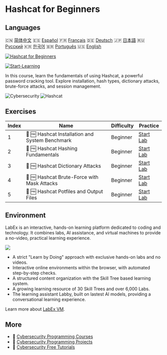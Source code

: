 # Hashcat for Beginners

## Languages

🇨🇳 [简体中文](README_zh.md) 🇪🇸 [Español](README_es.md) 🇫🇷 [Français](README_fr.md) 🇩🇪 [Deutsch](README_de.md) 🇯🇵 [日本語](README_ja.md) 🇷🇺 [Русский](README_ru.md) 🇰🇷 [한국어](README_ko.md) 🇧🇷 [Português](README_pt.md) 🇺🇸 [English](README.md) 

[![Hashcat for Beginners](https://cover-creator.labex.io/hashcat-for-beginners.png)](https://labex.io/courses/hashcat-for-beginners)

[![Start-Learning](https://img.shields.io/badge/Start-Learning-whitesmoke?style=for-the-badge)](https://labex.io/courses/hashcat-for-beginners)

In this course, learn the fundamentals of using Hashcat, a powerful password cracking tool. Explore installation, hash types, dictionary attacks, brute-force attacks, and session management.

![Cybersecurity](https://img.shields.io/badge/Cybersecurity-whitesmoke?style=for-the-badge&logo=cybersecurity)
![Hashcat](https://img.shields.io/badge/Hashcat-whitesmoke?style=for-the-badge&logo=hashcat)


## Exercises

|   Index | Name                                            | Difficulty   | Practice                                                                                                                  |
|---------|-------------------------------------------------|--------------|---------------------------------------------------------------------------------------------------------------------------|
|       1 | 📖 🆓 Hashcat Installation and System Benchmark | Beginner     | <a target='_blank' href='https://labex.io/tutorials/linux-hashcat-installation-and-system-benchmark-632570'>Start Lab</a> |
|       2 | 📖 🆓 Hashcat Hashing Fundamentals              | Beginner     | <a target='_blank' href='https://labex.io/tutorials/linux-hashcat-hashing-fundamentals-632569'>Start Lab</a>              |
|       3 | 📖 🆓 Hashcat Dictionary Attacks                | Beginner     | <a target='_blank' href='https://labex.io/tutorials/linux-hashcat-dictionary-attacks-632568'>Start Lab</a>                |
|       4 | 📖 🆓 Hashcat Brute-Force with Mask Attacks     | Beginner     | <a target='_blank' href='https://labex.io/tutorials/linux-hashcat-brute-force-with-mask-attacks-632567'>Start Lab</a>     |
|       5 | 📖 🆓 Hashcat Potfiles and Output Files         | Beginner     | <a target='_blank' href='https://labex.io/tutorials/linux-hashcat-potfiles-and-output-files-632571'>Start Lab</a>         |

## Environment

LabEx is an interactive, hands-on learning platform dedicated to coding and technology. It combines labs, AI assistance, and virtual machines to provide a no-video, practical learning experience.

![](https://tutorial-screenshot.getvm.io/images/vm-1725247253.png)

- A strict "Learn by Doing" approach with exclusive hands-on labs and no videos.
- Interactive online environments within the browser, with automated step-by-step checks.
- A structured content organization with the Skill Tree based learning system.
- A growing learning resource of 30 Skill Trees and over 6,000 Labs.
- The learning assistant Labby, built on lastest AI models, providing a conversational learning experience.

Learn more about [LabEx VM](https://support.labex.io/using-labex/virtual-machine).

## More

- 🔗 [Cybersecurity Programming Courses](https://github.com/labex-labs/awesome-programming-courses)
- 🔗 [Cybersecurity Programming Projects](https://github.com/labex-labs/awesome-programming-projects)
- 🔗 [Cybersecurity Free Tutorials](https://github.com/labex-labs/cybersecurity-free-tutorials)

